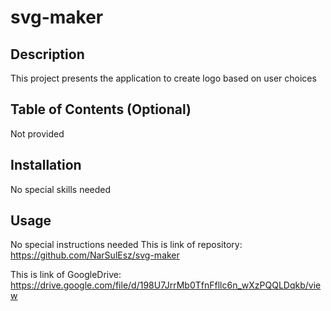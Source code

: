 # svg-maker
## Description

This project presents the application to create logo based on user choices

## Table of Contents (Optional)

Not provided
    

## Installation

No special skills needed

## Usage

No special instructions needed
This is link of repository: https://github.com/NarSulEsz/svg-maker

This is link of GoogleDrive: https://drive.google.com/file/d/198U7JrrMb0TfnFfllc6n_wXzPQQLDqkb/view

